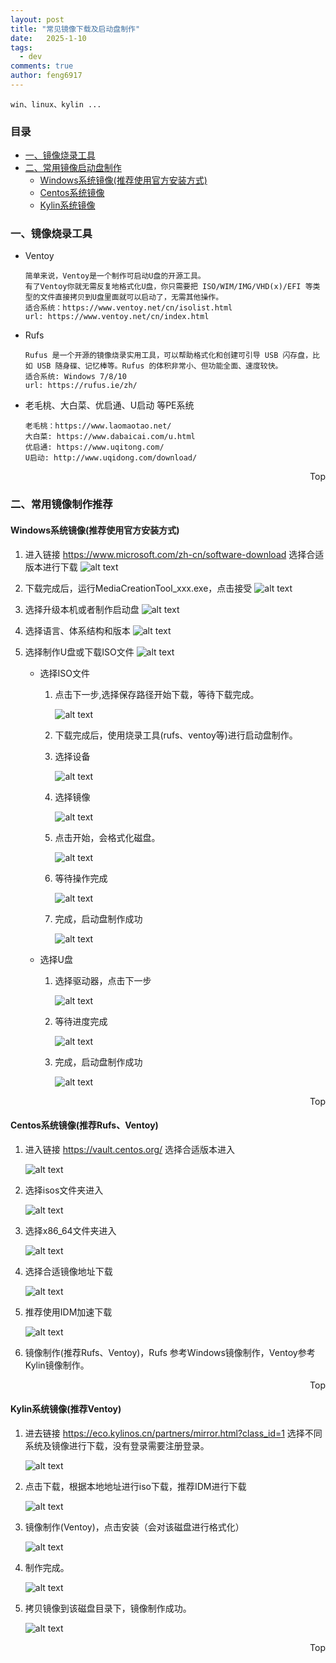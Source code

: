 ```yaml
---
layout: post
title: "常见镜像下载及启动盘制作"
date:   2025-1-10
tags: 
  - dev
comments: true
author: feng6917
---
```


`win、linux、kylin ...`

<!-- more -->
### 目录

- [一、镜像烧录工具](#一镜像烧录工具)
- [二、常用镜像启动盘制作](#二常用镜像制作推荐)
  - [Windows系统镜像(推荐使用官方安装方式)](#windows系统镜像推荐使用官方安装方式)
  - [Centos系统镜像](#centos系统镜像推荐rufsventoy)
  - [Kylin系统镜像](#kylin系统镜像推荐ventoy)

### 一、镜像烧录工具

- Ventoy

    ```
    简单来说，Ventoy是一个制作可启动U盘的开源工具。
    有了Ventoy你就无需反复地格式化U盘，你只需要把 ISO/WIM/IMG/VHD(x)/EFI 等类型的文件直接拷贝到U盘里面就可以启动了，无需其他操作。
    适合系统：https://www.ventoy.net/cn/isolist.html
    url: https://www.ventoy.net/cn/index.html
    ```

- Rufs

    ```
    Rufus 是一个开源的镜像烧录实用工具，可以帮助格式化和创建可引导 USB 闪存盘，比如 USB 随身碟、记忆棒等。Rufus 的体积非常小、但功能全面、速度较快。
    适合系统: Windows 7/8/10
    url: https://rufus.ie/zh/
    ```

- 老毛桃、大白菜、优启通、U启动 等PE系统

    ```
    老毛桃：https://www.laomaotao.net/
    大白菜: https://www.dabaicai.com/u.html
    优启通: https://www.uqitong.com/
    U启动: http://www.uqidong.com/download/
    ```

<div style="text-align: right;">
    <a href="#目录" style="text-decoration: none;">Top</a>
</div>

### 二、常用镜像制作推荐

#### Windows系统镜像(推荐使用官方安装方式)

1. 进入链接 <https://www.microsoft.com/zh-cn/software-download> 选择合适版本进行下载
![alt text](../images/2025-1-10/image.png)

2. 下载完成后，运行MediaCreationTool_xxx.exe，点击接受
    ![alt text](../images/2025-1-10/image-1.png)
3. 选择升级本机或者制作启动盘
    ![alt text](../images/2025-1-10/image-2.png)
4. 选择语言、体系结构和版本
    ![alt text](../images/2025-1-10/image-3.png)
5. 选择制作U盘或下载ISO文件
    ![alt text](../images/2025-1-10/image-4.png)

    - 选择ISO文件
        1. 点击下一步,选择保存路径开始下载，等待下载完成。

            ![alt text](../images/2025-1-10/image-5.png)
        2. 下载完成后，使用烧录工具(rufs、ventoy等)进行启动盘制作。
        3. 选择设备

            ![alt text](../images/2025-1-10/image-14.png)
        4. 选择镜像

            ![alt text](../images/2025-1-10/image-15.png)
        5. 点击开始，会格式化磁盘。

            ![alt text](../images/2025-1-10/image-16.png)
        6. 等待操作完成

            ![alt text](../images/2025-1-10/image-17.png)
        7. 完成，启动盘制作成功

            ![alt text](../images/2025-1-10/image-18.png)
    - 选择U盘
        1. 选择驱动器，点击下一步

            ![alt text](../images/2025-1-10/image-6.png)
        2. 等待进度完成

            ![alt text](../images/2025-1-10/image-7.png)
        3. 完成，启动盘制作成功

            ![alt text](../images/2025-1-10/image-13.png)  

<div style="text-align: right;">
    <a href="#目录" style="text-decoration: none;">Top</a>
</div>

#### Centos系统镜像(推荐Rufs、Ventoy)

1. 进入链接 <https://vault.centos.org/> 选择合适版本进入

    ![alt text](../images/2025-1-10/image-8.png)
2. 选择isos文件夹进入

    ![alt text](../images/2025-1-10/image-9.png)
3. 选择x86_64文件夹进入

    ![alt text](../images/2025-1-10/image-10.png)
4. 选择合适镜像地址下载

    ![alt text](../images/2025-1-10/image-11.png)
5. 推荐使用IDM加速下载

    ![alt text](../images/2025-1-10/image-12.png)
6. 镜像制作(推荐Rufs、Ventoy)，Rufs 参考Windows镜像制作，Ventoy参考Kylin镜像制作。

<div style="text-align: right;">
    <a href="#目录" style="text-decoration: none;">Top</a>
</div>

#### Kylin系统镜像(推荐Ventoy)

1. 进去链接 <https://eco.kylinos.cn/partners/mirror.html?class_id=1> 选择不同系统及镜像进行下载，没有登录需要注册登录。

    ![alt text](../images/2025-1-10/image-19.png)
2. 点击下载，根据本地地址进行iso下载，推荐IDM进行下载

    ![alt text](../images/2025-1-10/image-20.png)

3. 镜像制作(Ventoy)，点击安装（会对该磁盘进行格式化）

    ![alt text](../images/2025-1-10/image-21.png)
4. 制作完成。

    ![alt text](../images/2025-1-10/image-22.png)
5. 拷贝镜像到该磁盘目录下，镜像制作成功。

    ![alt text](../images/2025-1-10/image-23.png)

<div style="text-align: right;">
    <a href="#目录" style="text-decoration: none;">Top</a>
</div>
